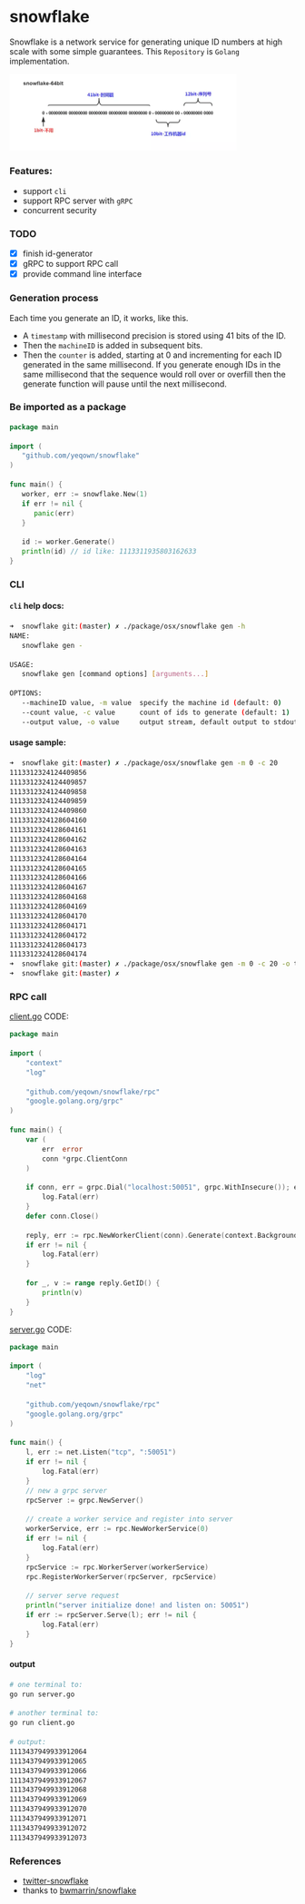 # snowflake

Snowflake is a network service for generating unique ID numbers at high scale with some simple guarantees.
This `Repository` is `Golang` implementation.

<img src="resoureses/format.png" width="400px"/>

### Features:

* support `cli`
* support RPC server with `gRPC`
* concurrent security

### TODO

* [x] finish id-generator
* [x] gRPC to support RPC call
* [x] provide command line interface

### Generation process

Each time you generate an ID, it works, like this.

* A `timestamp` with millisecond precision is stored using 41 bits of the ID.
* Then the `machineID` is added in subsequent bits.
* Then the `counter` is added, starting at 0 and incrementing for each ID generated in the same millisecond. If you generate enough IDs in the same millisecond that the sequence would roll over or overfill then the generate function will pause until the next millisecond.

### Be imported as a package

```go
package main

import (
   "github.com/yeqown/snowflake"
)

func main() {
   worker, err := snowflake.New(1)
   if err != nil {
      panic(err)
   }

   id := worker.Generate()
   println(id) // id like: 1113311935803162633
}
```

### CLI

#### `cli` help docs:

```sh
➜  snowflake git:(master) ✗ ./package/osx/snowflake gen -h
NAME:
   snowflake gen - 

USAGE:
   snowflake gen [command options] [arguments...]

OPTIONS:
   --machineID value, -m value  specify the machine id (default: 0)
   --count value, -c value      count of ids to generate (default: 1)
   --output value, -o value     output stream, default output to stdout (default: "stdout")
```

#### usage sample:

```sh
➜  snowflake git:(master) ✗ ./package/osx/snowflake gen -m 0 -c 20            
1113312324124409856
1113312324124409857
1113312324124409858
1113312324124409859
1113312324124409860
1113312324128604160
1113312324128604161
1113312324128604162
1113312324128604163
1113312324128604164
1113312324128604165
1113312324128604166
1113312324128604167
1113312324128604168
1113312324128604169
1113312324128604170
1113312324128604171
1113312324128604172
1113312324128604173
1113312324128604174
➜  snowflake git:(master) ✗ ./package/osx/snowflake gen -m 0 -c 20 -o test.txt
➜  snowflake git:(master) ✗
```

### RPC call

[client.go](examples/grpc-client/client.go) CODE:

```go
package main

import (
	"context"
	"log"

	"github.com/yeqown/snowflake/rpc"
	"google.golang.org/grpc"
)

func main() {
	var (
		err  error
		conn *grpc.ClientConn
	)

	if conn, err = grpc.Dial("localhost:50051", grpc.WithInsecure()); err != nil {
		log.Fatal(err)
	}
	defer conn.Close()

	reply, err := rpc.NewWorkerClient(conn).Generate(context.Background(), &rpc.Request{Count: 10})
	if err != nil {
		log.Fatal(err)
	}

	for _, v := range reply.GetID() {
		println(v)
	}
}

```

[server.go](examples/grpc-server/server.go) CODE:

```go
package main

import (
	"log"
	"net"

	"github.com/yeqown/snowflake/rpc"
	"google.golang.org/grpc"
)

func main() {
	l, err := net.Listen("tcp", ":50051")
	if err != nil {
		log.Fatal(err)
	}
	// new a grpc server
	rpcServer := grpc.NewServer()

	// create a worker service and register into server
	workerService, err := rpc.NewWorkerService(0)
	if err != nil {
		log.Fatal(err)
	}
	rpcService := rpc.WorkerServer(workerService)
	rpc.RegisterWorkerServer(rpcServer, rpcService)

	// server serve request
	println("server initialize done! and listen on: 50051")
	if err := rpcServer.Serve(l); err != nil {
		log.Fatal(err)
	}
}

```

#### output

```sh
# one terminal to:
go run server.go

# another terminal to:
go run client.go

# output:
1113437949933912064
1113437949933912065
1113437949933912066
1113437949933912067
1113437949933912068
1113437949933912069
1113437949933912070
1113437949933912071
1113437949933912072
1113437949933912073
```

### References

* [twitter-snowflake](https://github.com/twitter-archive/snowflake)
* thanks to [bwmarrin/snowflake](https://github.com/bwmarrin/snowflake)